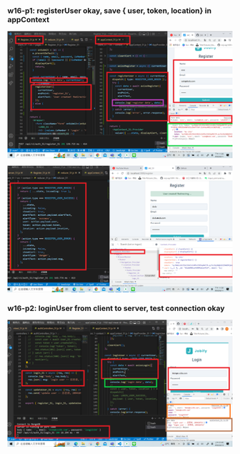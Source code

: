 ### w16-p1:  registerUser okay, save { user, token, location} in appContext

![](1.png)

![](2.png)

### w16-p2: loginUser from client to server, test connection okay

![](3.png)